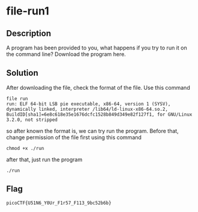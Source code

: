 # file-run1

## Description

A program has been provided to you, what happens if you try to run it on the command line?
Download the program here.


## Solution
After downloading the file, check the format of the file. Use this command

```
file run
run: ELF 64-bit LSB pie executable, x86-64, version 1 (SYSV), dynamically linked, interpreter /lib64/ld-linux-x86-64.so.2, BuildID[sha1]=6e8c618e35e1676dcfc1528b849d349e82f127f1, for GNU/Linux 3.2.0, not stripped
```

so after known the format is, we can try run the program. Before that, change permission of the file first using this command

```
chmod +x ./run
```

after that, just run the program

    ./run

## Flag
    picoCTF{U51N6_Y0Ur_F1r57_F113_9bc52b6b}